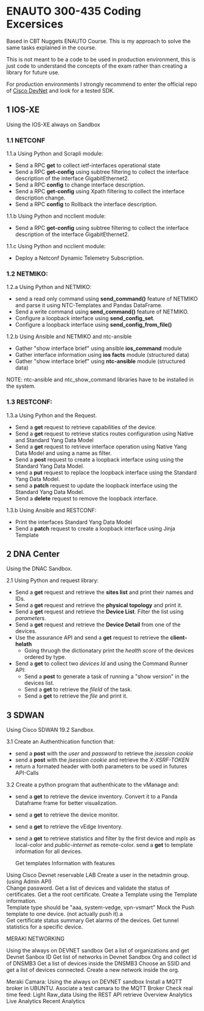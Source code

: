 # ENAUTO 300-435 Coding Excersices 
Based in CBT Nuggets ENAUTO Course. This is my approach to solve the same tasks explained in the course.

This is not meant to be a code to be used in production environment, this is just code to understand the concepts of the exam rather than creating a library for future use. 

For production environments I strongly recommend to enter the official repo of [Cisco DevNet](https://github.com/CiscoDevNet) and look for a tested SDK. 


## 1 IOS-XE
Using the IOS-XE always on Sandbox 
### 1.1 NETCONF
1.1.a Using Python and Scrapli module: 
 - Send a RPC **get** to collect ietf-interfaces operational state
 - Send a RPC **get-config** using subtree filtering to collect the interface description of the interface GigabitEthernet2.
 - Send a RPC **config**  to change interface description.
 - Send a RPC **get-config** using Xpath filtering to collect the interface description change.
 - Send a RPC **config**  to Rollback the interface description.

1.1.b Using Python and ncclient module: 
 - Send a RPC **get-config** using subtree filtering to collect the interface description of the interface GigabitEthernet2.

1.1.c Using Python and ncclient module: 
 - Deploy a Netconf Dynamic Telemetry Subscription. 
  

### 1.2 NETMIKO: 
1.2.a Using Python and NETMIKO: 
- send a read only command using **send_command()** feature of NETMIKO and parse it using NTC-Templates and Pandas DataFrame. 
- Send a write command using **send_command()** feature of NETMIKO.
- Configure a loopback interface using **send_config_set**.
- Configure a loopback interface using **send_config_from_file()**

1.2.b Using Ansible and NETMIKO and ntc-ansible
- Gather "show interface brief" using ansible **ios_command** module
- Gather interface information using **ios facts** module (structured data)
- Gather "show interface brief" using **ntc-ansible** module (structured data)

NOTE: ntc-ansible and ntc_show_command libraries have to be installed in the system.

### 1.3 RESTCONF: 

1.3.a Using Python and the Request.
 - Send a **get** request to retrieve capabilities of the device. 
 - Send a **get** request to retrieve statics routes configuration using Native and Standard Yang Data Model 
 - Send a **get** request to retrieve interface operation using Native Yang Data Model and using a name as filter. 
 - Send a **post** request to create a loopback interface using using the Standard Yang Data Model.
 - send a **put** request to replace the loopback interface using the Standard Yang Data Model.
 - send a **patch** request to update the loopback interface using the Standard Yang Data Model.
 - Send a **delete** request to remove the loopback interface. 

1.3.b Using Ansible and RESTCONF: 
 - Print the interfaces Standard Yang Data Model 
 - Send a **patch** request to create a loopback interface using Jinja Template 

## 2 DNA Center 
Using the DNAC Sandbox. 

2.1 Using Python and request library:
 - Send a **get** request and retrieve the **sites list** and print their names and IDs. 
 - Send a **get** request and retrieve the **physical topology** and print it.
 - Send a **get** request and retrieve the **Device List**. Filter the list using *parameters*.
 - Send a **get** request and retrieve the **Device Detail** from one of the devices.
 - Use the assurance API and send a **get** request to retrieve the **client-helath**
   - Going thruogh the dictionatary print the *health score* of the devices ordered by type. 
 - Send a **get** to collect two *devices Id* and using the Command Runner API:
   - Send a **post** to generate a task of running a "show version" in the devices list.
   - Send a **get** to retrieve the *fileId* of the task.
   - Send a **get** to retrieve the *file* and print it.  

## 3 SDWAN 
Using Cisco SDWAN 19.2 Sandbox.

3.1 Create an Authenthication function that:
 - send a **post** with the *user* and *password* to retrieve the *jsession cookie* 
 - send a **post** with the *jsession cookie* and retrieve the *X-XSRF-TOKEN*
 - return a formated header with both parameters to be used in futures API-Calls

3.2 Create a python program that authenthicate to the vManage and:
 - send a **get** to retrieve the device inventory. Convert it to a Panda Dataframe frame for better visualization.
 - send a **get** to retrieve the device monitor.  
 - send a **get** to retrieve the vEdge Inventory.
 - send a **get** to retrieve statistics and filter by the first device and *mpls* as local-color and *public-internet* as remote-color.
  send a **get** to template information for all devices.

    Get templates Information with features 

Using Cisco Devnet reservable LAB 
    Create a user in the netadmin group. (using Admin API)  
    Change password. 
    Get a list of devices and validate the status of certificates. 
    Get a the root certificate. 
    Create a Template using the Template information.  
    Template type should be "aaa,  system-vedge, vpn-vsmart" 
    Mock the Push template to one device. (not actually push it).a  
    Get certificate status summary 
    Get alarms of the devices. 
    Get tunnel statistics for a specific device. 



MERAKI NETWORKING 

Using the always on DEVNET sandbox 
    Get a list of organizations and get Devnet Sanbox ID 
    Get list of networks in Devnet Sandbox Org and collect id of DNSMB3 
    Get a list of devices inside the DNSMB3 
    Choose an SSID and get a list of devices connected. 
    Create a new network inside the org. 
 

Meraki Camara: 
Using the always on DEVNET sandbox 
    Install a MQTT broker in UBUNTU. 
    Asociate a test camara to the MQTT Broker 
    Check real time feed: 
        Light 
        Raw_data 
    Using the REST API retrieve 
        Overview Analytics 
        Live Analytics 
        Recent Analytics 